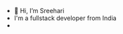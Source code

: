 - 👋 Hi, I’m Sreehari
- I'm a fullstack developer from India
- 

<!---
Sreehari9230/Sreehari9230 is a ✨ special ✨ repository because its `README.md` (this file) appears on your GitHub profile.
You can click the Preview link to take a look at your changes.
--->
